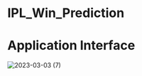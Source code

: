 # IPL_Win_Prediction
# Application Interface
![2023-03-03 (7)](https://user-images.githubusercontent.com/98828838/222771597-f891494b-aa7f-4502-93cb-7062c66b9a3d.png)
